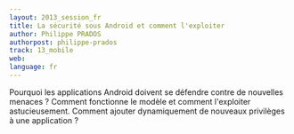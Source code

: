 ```yaml
---
layout: 2013_session_fr
title: La sécurité sous Android et comment l'exploiter
author: Philippe PRADOS
authorpost: philippe-prados
track: 13_mobile
web: 
language: fr
---
```


Pourquoi les applications Android doivent se défendre contre de nouvelles menaces ?
Comment fonctionne le modèle et comment l'exploiter astucieusement. Comment ajouter dynamiquement de nouveaux privilèges à une application ?
